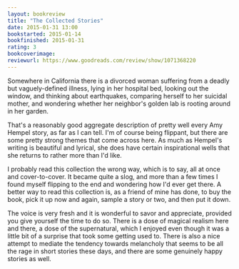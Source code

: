 ```yaml
---
layout: bookreview
title: "The Collected Stories"
date: 2015-01-31 13:00
bookstarted: 2015-01-14
bookfinished: 2015-01-31
rating: 3
bookcoverimage: 
reviewurl: https://www.goodreads.com/review/show/1071368220
---
```


Somewhere in California there is a divorced woman suffering from a deadly but vaguely-defined illness, lying in her hospital bed, looking out the window, and thinking about earthquakes, comparing herself to her suicidal mother, and wondering whether her neighbor's golden lab is rooting around in her garden.



That's a reasonably good aggregate description of pretty well every Amy Hempel story, as far as I can tell. I'm of course being flippant, but there are some pretty strong themes that come across here. As much as Hempel's writing is beautiful and lyrical, she does have certain inspirational wells that she returns to rather more than I'd like.



I probably read this collection the wrong way, which is to say, all at once and cover-to-cover. It became quite a slog, and more than a few times I found myself flipping to the end and wondering how I'd ever get there. A better way to read this collection is, as a friend of mine has done, to buy the book, pick it up now and again, sample a story or two, and then put it down.



The voice is very fresh and it is wonderful to savor and appreciate, provided you give yourself the time to do so. There is a dose of magical realism here and there, a dose of the supernatural, which I enjoyed even though it was a little bit of a surprise that took some getting used to. There is also a nice attempt to mediate the tendency towards melancholy that seems to be all the rage in short stories these days, and there are some genuinely happy stories as well.